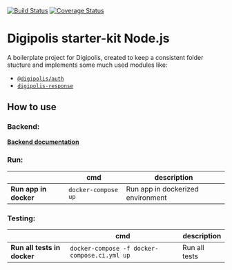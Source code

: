[![Build Status](https://travis-ci.com/digipolisantwerp/starter-kit_app_nodejs.svg?branch=master)](https://travis-ci.com/digipolisantwerp/starter-kit_app_nodejs)
[![Coverage Status](https://coveralls.io/repos/github/digipolisantwerp/starter-kit_app_nodejs/badge.svg?branch=master)](https://coveralls.io/github/digipolisantwerp/starter-kit_app_nodejs?branch=master)
# Digipolis starter-kit Node.js

A boilerplate project for Digipolis, created to keep a consistent folder stucture and implements some much used modules like:

-  [`@digipolis/auth`](https://github.com/digipolisantwerp/auth_module_nodejs)
-  [`digipolis-response`](https://www.npmjs.com/package/digipolis-response)

## How to use

### Backend:

 **[Backend documentation](backend/README.md)**

### Run:
|                       | cmd                 |  description                     |
| --------------------- | ------------------- | -------------------------------- |
| **Run app in docker** | `docker-compose up` | Run app in dockerized environment |


### Testing:
|   |  cmd |  description |
| --------------------------- | ------------------------------------------- | ------------- |
| **Run all tests in docker** | `docker-compose -f docker-compose.ci.yml up`| Run all tests |
